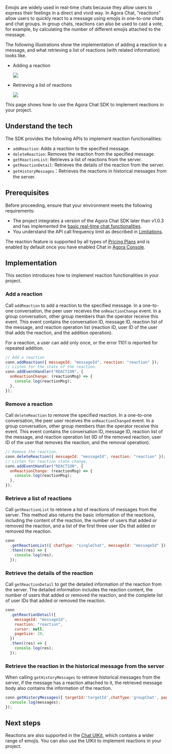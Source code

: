 Emojis are widely used in real-time chats because they allow users to express their feelings in a direct and vivid way. In Agora Chat, "reactions" allow users to quickly react to a message using emojis in one-to-one chats and chat groups. In group chats, reactions can also be used to cast a vote, for example, by calculating the number of different emojis attached to the message. 

The following illustrations show the implementation of adding a reaction to a message, and what retrieving a list of reactions (with related information) looks like.

- Adding a reaction

  ![](https://web-cdn.agora.io/docs-files/1655257804635)
	
- Retrieving a list of reactions

  ![](https://web-cdn.agora.io/docs-files/1655257845986)

This page shows how to use the Agora Chat SDK to implement reactions in your project.

## Understand the tech

The SDK provides the following APIs to implement reaction functionalities:

- `addReaction`: Adds a reaction to the specified message.
- `deleteReaction`: Removes the reaction from the specified message.
- `getReactionList`: Retrieves a list of reactions from the server.
- `getReactionDetail`: Retrieves the details of the reaction from the server.
- `getHistoryMessages`：Retrieves the reactions in historical messages from the server.

## Prerequisites

Before proceeding, ensure that your environment meets the following requirements:

- The project integrates a version of the Agora Chat SDK later than v1.0.3 and has implemented the [basic real-time chat functionalities](./agora_chat_get_started_web?platform=Web).
- You understand the API call frequency limit as described in [Limitations](./agora_chat_limitation?platform=Web).

<div class="alert info">The reaction feature is supported by all types of <a href="https://docs.agora.io/en/agora-chat/agora_chat_plan">Pricing Plans</a> and is enabled by default once you have enabled Chat in <a href="https://console.agora.io/">Agora Console</a>.</div>

## Implementation

This section introduces how to implement reaction functionalities in your project.

### Add a reaction

Call `addReaction` to add a reaction to the specified message. In a one-to-one conversation, the peer user receives the `onReactionChange` event. In a group conversation, other group members than the operator receive this event. This event contains the conversation ID, message ID, reaction list of the message, and reaction operation list (reaction ID, user ID of the user that adds the reaction, and the addition operation). 

For a reaction, a user can add only once, or the error 1101 is reported for repeated addition.

```javascript
// Add a reaction
conn.addReaction({ messageId: "messageId", reaction: "reaction" });
// Listen for the state of the reaction.
conn.addEventHandler("REACTION", {
  onReactionChange: (reactionMsg) => {
    console.log(reactionMsg);
  },
});
```

### Remove a reaction

Call `deleteReaction` to remove the specified reaction. In a one-to-one conversation, the peer user receives the `onReactionChanged` event. In a group conversation, other group members than the operator receive this event. This event contains the conversation ID, message ID, reaction list of the message, and reaction operation list (ID of the removed reaction, user ID of the user that removes the reaction, and the removal operation). 

```javascript
// Remove the reaction.
conn.deleteReaction({ messageId: "messageId", reaction: "reaction" });
// Listen for reaction state change.
conn.addEventHandler("REACTION", {
  onReactionChange: (reactionMsg) => {
    console.log(reactionMsg);
  },
});
```

### Retrieve a list of reactions

Call `getReactionList` to retrieve a list of reactions of messages from the server. This method also returns the basic information of the reactions, including the content of the reaction, the number of users that added or removed the reaction, and a list of the first three user IDs that added or removed the reaction.

```javascript
conn
  .getReactionList({ chatType: "singleChat", messageId: "messageId" })
  .then((res) => {
    console.log(res);
  });
```

### Retrieve the details of the reaction

Call `getReactionDetail` to get the detailed information of the reaction from the server. The detailed information includes the reaction content, the number of users that added or removed the reaction, and the complete list of user IDs that added or removed the reaction.

```javascript
conn
  .getReactionDetail({
    messageId: "messageId",
    reaction: "reaction",
    cursor: null,
    pageSize: 20,
  })
  .then((res) => {
    console.log(res);
  });
```

### Retrieve the reaction in the historical message from the server

When calling `getHistoryMessages` to retrieve historical messages from the server, if the message has a reaction attached to it, the retrieved message body also contains the information of the reaction.

```javascript
conn.getHistoryMessages({ targetId:'targetId',chatType:'groupChat', pageSize: 20 }).then((messages) => {
  console.log(messages);
});
```

## Next steps

Reactions are also supported in the [Chat UIKit](./agora_chat_uikit_web?platform=Web), which contains a wider range of emojis. You can also use the UIKit to implement reactions in your project.